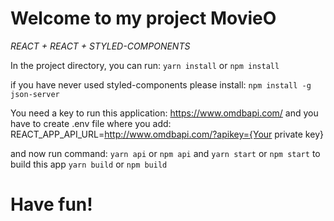 # Welcome to my project MovieO

*REACT + REACT + STYLED-COMPONENTS*

In the project directory, you can run:
`yarn install` or `npm install`

if you have never used styled-components please install:
`npm install -g json-server`

You need a key to run this application: https://www.omdbapi.com/
and you have to create .env file where you add:
REACT_APP_API_URL=http://www.omdbapi.com/?apikey={Your private key}

and now run command:
`yarn api` or `npm api`
and
`yarn start` or `npm start`
to build this app
`yarn build` or `npm build`
# Have fun!